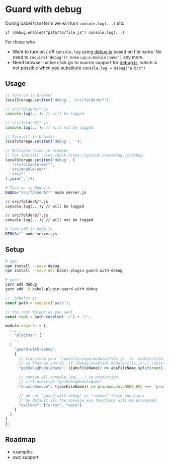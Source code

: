 # Guard with debug

During babel transform we will turn `console.log(...)` into
```
if (debug.enabled("path/to/file.js") console.log(...)
```

For those who
- Want to turn on / off `console.log` using [debug.js](https://github.com/debug-js/debug) based on file name. No need to `require('debug')('make:up:a:module:name')` any more.
- Need browser native click go to source support for [debug.js](https://github.com/debug-js/debug), which is not possible when you substitute `console.log = debug("a:b:c")`

## Usage

```javascript
// Turn on in browser
localStorage.setItem('debug', 'src/folderA/*');

// src/folderA/*.js
console.log(...); // will be logged

// src/folderB/*.js
console.log(...); // will not be logged

// Turn off in browser
localStorage.setItem('debug', '');

// Multiple rules in browser
// For specific rules check https://github.com/debug-js/debug
localStorage.setItem('debug', [
  '-src/disable-me/*',
  'src/enable-me/*',
  'src/*'
].join(','));
```

```bash
# Turn on in Node.js
DEBUG="src/folderA/*" node server.js

// src/folderA/*.js
console.log(...); // will be logged

// src/folderB/*.js
console.log(...); // will not be logged

# Turn off in Node.js
DEBUG="" node server.js
```

## Setup
```bash
# npm
npm install --save debug
npm install --save-dev babel-plugin-guard-with-debug 

# yarn
yarn add debug
yarn add -D babel-plugin-guard-with-debug
```

```javascript
// .babelrc.js
const path = require('path');

// the root folder as you want
const root = path.resolve('./') + '/';

module.exports = {
  ...
    "plugins": [
  ...,
  [
    "guard-with-debug",
    {
      // transform your '/path/to/repo/module/file.js' to 'module/file.js'
      // so that we can do `if (debug.enabled('module/file.js')) console.log(...)`
      "getDebugModuleName": ({absFileName}) => absFileName.split(root)[1],

      // remove all console.log(...) in production
      // will override "getDebugModuleName"
      "shouldRemove": ({absFileName}) => process.env.NODE_ENV === 'production',

      // do not "guard with debug" or "remove" these functions
      // by default all the console.xxx functions will be processed
      "exclude": ["error", "warn"]
    }
  ]
]
};
```

## Roadmap
- examples
- swc support
